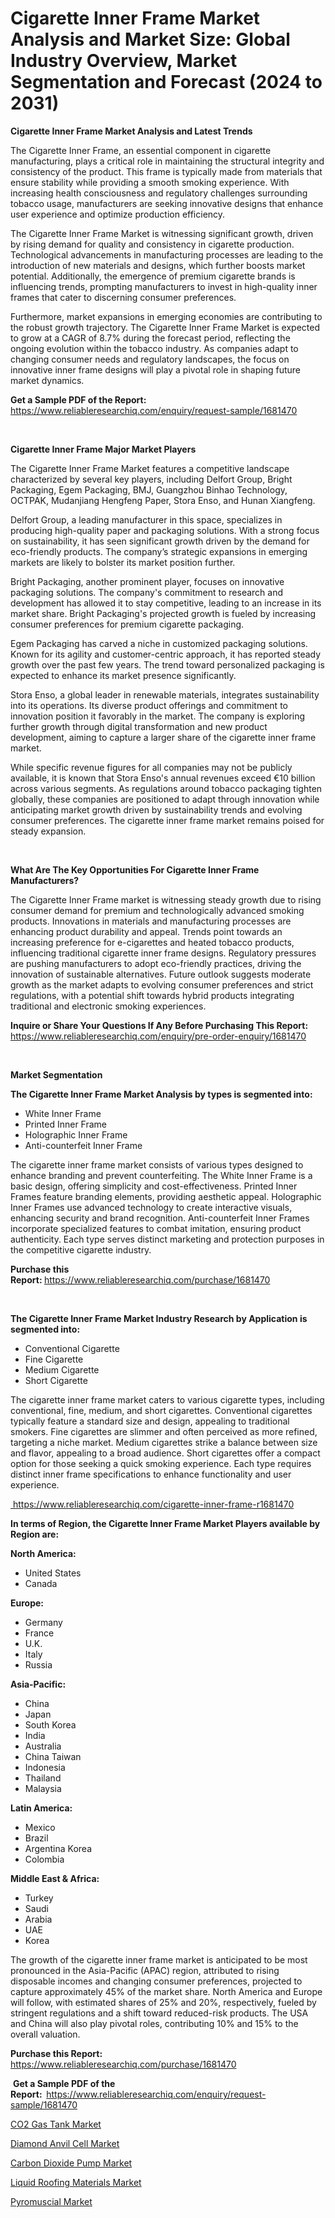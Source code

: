 <p><h1>Cigarette Inner Frame Market Analysis and Market Size: Global Industry Overview, Market Segmentation and Forecast (2024 to 2031)</h1></p><p><strong>Cigarette Inner Frame Market Analysis and Latest Trends</strong></p>
<p><p>The Cigarette Inner Frame, an essential component in cigarette manufacturing, plays a critical role in maintaining the structural integrity and consistency of the product. This frame is typically made from materials that ensure stability while providing a smooth smoking experience. With increasing health consciousness and regulatory challenges surrounding tobacco usage, manufacturers are seeking innovative designs that enhance user experience and optimize production efficiency.</p><p>The Cigarette Inner Frame Market is witnessing significant growth, driven by rising demand for quality and consistency in cigarette production. Technological advancements in manufacturing processes are leading to the introduction of new materials and designs, which further boosts market potential. Additionally, the emergence of premium cigarette brands is influencing trends, prompting manufacturers to invest in high-quality inner frames that cater to discerning consumer preferences.</p><p>Furthermore, market expansions in emerging economies are contributing to the robust growth trajectory. The Cigarette Inner Frame Market is expected to grow at a CAGR of 8.7% during the forecast period, reflecting the ongoing evolution within the tobacco industry. As companies adapt to changing consumer needs and regulatory landscapes, the focus on innovative inner frame designs will play a pivotal role in shaping future market dynamics.</p></p>
<p><strong>Get a Sample PDF of the Report:&nbsp;</strong> <a href="https://www.reliableresearchiq.com/enquiry/request-sample/1681470?utm_campaign=1769&utm_medium=2&utm_source=Github&utm_content=ia&utm_term=18102024&utm_id=cigarette-inner-frame">https://www.reliableresearchiq.com/enquiry/request-sample/1681470</a></p>
<p>&nbsp;</p>
<p><strong>Cigarette Inner Frame Major Market Players</strong></p>
<p><p>The Cigarette Inner Frame Market features a competitive landscape characterized by several key players, including Delfort Group, Bright Packaging, Egem Packaging, BMJ, Guangzhou Binhao Technology, OCTPAK, Mudanjiang Hengfeng Paper, Stora Enso, and Hunan Xiangfeng. </p><p>Delfort Group, a leading manufacturer in this space, specializes in producing high-quality paper and packaging solutions. With a strong focus on sustainability, it has seen significant growth driven by the demand for eco-friendly products. The company’s strategic expansions in emerging markets are likely to bolster its market position further.</p><p>Bright Packaging, another prominent player, focuses on innovative packaging solutions. The company's commitment to research and development has allowed it to stay competitive, leading to an increase in its market share. Bright Packaging's projected growth is fueled by increasing consumer preferences for premium cigarette packaging.</p><p>Egem Packaging has carved a niche in customized packaging solutions. Known for its agility and customer-centric approach, it has reported steady growth over the past few years. The trend toward personalized packaging is expected to enhance its market presence significantly.</p><p>Stora Enso, a global leader in renewable materials, integrates sustainability into its operations. Its diverse product offerings and commitment to innovation position it favorably in the market. The company is exploring further growth through digital transformation and new product development, aiming to capture a larger share of the cigarette inner frame market.</p><p>While specific revenue figures for all companies may not be publicly available, it is known that Stora Enso's annual revenues exceed €10 billion across various segments. As regulations around tobacco packaging tighten globally, these companies are positioned to adapt through innovation while anticipating market growth driven by sustainability trends and evolving consumer preferences. The cigarette inner frame market remains poised for steady expansion.</p></p>
<p>&nbsp;</p>
<p><strong>What Are The Key Opportunities For Cigarette Inner Frame Manufacturers?</strong></p>
<p><p>The Cigarette Inner Frame market is witnessing steady growth due to rising consumer demand for premium and technologically advanced smoking products. Innovations in materials and manufacturing processes are enhancing product durability and appeal. Trends point towards an increasing preference for e-cigarettes and heated tobacco products, influencing traditional cigarette inner frame designs. Regulatory pressures are pushing manufacturers to adopt eco-friendly practices, driving the innovation of sustainable alternatives. Future outlook suggests moderate growth as the market adapts to evolving consumer preferences and strict regulations, with a potential shift towards hybrid products integrating traditional and electronic smoking experiences.</p></p>
<p><strong>Inquire or Share Your Questions If Any Before Purchasing This Report:</strong> <a href="https://www.reliableresearchiq.com/enquiry/pre-order-enquiry/1681470?utm_campaign=1769&utm_medium=2&utm_source=Github&utm_content=ia&utm_term=18102024&utm_id=cigarette-inner-frame">https://www.reliableresearchiq.com/enquiry/pre-order-enquiry/1681470</a></p>
<p>&nbsp;</p>
<p><strong>Market Segmentation</strong></p>
<p><strong>The Cigarette Inner Frame Market Analysis by types is segmented into:</strong></p>
<p><ul><li>White Inner Frame</li><li>Printed Inner Frame</li><li>Holographic Inner Frame</li><li>Anti-counterfeit Inner Frame</li></ul></p>
<p><p>The cigarette inner frame market consists of various types designed to enhance branding and prevent counterfeiting. The White Inner Frame is a basic design, offering simplicity and cost-effectiveness. Printed Inner Frames feature branding elements, providing aesthetic appeal. Holographic Inner Frames use advanced technology to create interactive visuals, enhancing security and brand recognition. Anti-counterfeit Inner Frames incorporate specialized features to combat imitation, ensuring product authenticity. Each type serves distinct marketing and protection purposes in the competitive cigarette industry.</p></p>
<p><strong>Purchase this Report:&nbsp;</strong><a href="https://www.reliableresearchiq.com/purchase/1681470?utm_campaign=1769&utm_medium=2&utm_source=Github&utm_content=ia&utm_term=18102024&utm_id=cigarette-inner-frame">https://www.reliableresearchiq.com/purchase/1681470</a></p>
<p>&nbsp;</p>
<p><strong>The Cigarette Inner Frame Market Industry Research by Application is segmented into:</strong></p>
<p><ul><li>Conventional Cigarette</li><li>Fine Cigarette</li><li>Medium Cigarette</li><li>Short Cigarette</li></ul></p>
<p><p>The cigarette inner frame market caters to various cigarette types, including conventional, fine, medium, and short cigarettes. Conventional cigarettes typically feature a standard size and design, appealing to traditional smokers. Fine cigarettes are slimmer and often perceived as more refined, targeting a niche market. Medium cigarettes strike a balance between size and flavor, appealing to a broad audience. Short cigarettes offer a compact option for those seeking a quick smoking experience. Each type requires distinct inner frame specifications to enhance functionality and user experience.</p></p>
<p><a href="https://www.reliableresearchiq.com/cigarette-inner-frame-r1681470?utm_campaign=1769&utm_medium=2&utm_source=Github&utm_content=ia&utm_term=18102024&utm_id=cigarette-inner-frame">&nbsp;https://www.reliableresearchiq.com/cigarette-inner-frame-r1681470</a></p>
<p><strong>In terms of Region, the Cigarette Inner Frame Market Players available by Region are:</strong></p>
<p>
    <p> <strong> North America: </strong>
        <ul>
            <li>United States</li>
            <li>Canada</li>
        </ul>
        </p> 
    <p> <strong> Europe: </strong>
        <ul>
            <li>Germany</li>
            <li>France</li>
            <li>U.K.</li>
            <li>Italy</li>
            <li>Russia</li>
        </ul>
        </p> 
    <p> <strong> Asia-Pacific: </strong>
        <ul>
            <li>China</li>
            <li>Japan</li>
            <li>South Korea</li>
            <li>India</li>
            <li>Australia</li>
            <li>China Taiwan</li>
            <li>Indonesia</li>
            <li>Thailand</li>
            <li>Malaysia</li>
        </ul>
        </p> 
    <p> <strong> Latin America: </strong>
        <ul>
            <li>Mexico</li>
            <li>Brazil</li>
            <li>Argentina Korea</li>
            <li>Colombia</li>
        </ul>
        </p> 
    <p> <strong> Middle East & Africa: </strong>
        <ul>
            <li>Turkey</li>
            <li>Saudi</li>
            <li>Arabia</li>
            <li>UAE</li>
            <li>Korea</li>
        </ul>
    </p>
    </p>
<p><p>The growth of the cigarette inner frame market is anticipated to be most pronounced in the Asia-Pacific (APAC) region, attributed to rising disposable incomes and changing consumer preferences, projected to capture approximately 45% of the market share. North America and Europe will follow, with estimated shares of 25% and 20%, respectively, fueled by stringent regulations and a shift toward reduced-risk products. The USA and China will also play pivotal roles, contributing 10% and 15% to the overall valuation.</p></p>
<p><strong>Purchase this Report: </strong><a href="https://www.reliableresearchiq.com/purchase/1681470?utm_campaign=1769&utm_medium=2&utm_source=Github&utm_content=ia&utm_term=18102024&utm_id=cigarette-inner-frame">https://www.reliableresearchiq.com/purchase/1681470</a></p>
<p>&nbsp;<strong>Get a Sample PDF of the Report:&nbsp;&nbsp;</strong><a href="https://www.reliableresearchiq.com/enquiry/request-sample/1681470?utm_campaign=1769&utm_medium=2&utm_source=Github&utm_content=ia&utm_term=18102024&utm_id=cigarette-inner-frame">https://www.reliableresearchiq.com/enquiry/request-sample/1681470</a></p>
<p><strong></strong></p>
<p><p><a href="https://www.linkedin.com/pulse/co2-gas-tank-market-global-regional-analysis-focus-region-im7sc?utm_campaign=1769&utm_medium=2&utm_source=Github&utm_content=ia&utm_term=18102024&utm_id=cigarette-inner-frame">CO2 Gas Tank Market</a></p><p><a href="https://www.linkedin.com/pulse/global-diamond-anvil-cell-market-analysis-trends-forecasts-jv3vc?utm_campaign=1769&utm_medium=2&utm_source=Github&utm_content=ia&utm_term=18102024&utm_id=cigarette-inner-frame">Diamond Anvil Cell Market</a></p><p><a href="https://www.linkedin.com/pulse/global-carbon-dioxide-pump-market-focus-application-end-use-badxc?utm_campaign=1769&utm_medium=2&utm_source=Github&utm_content=ia&utm_term=18102024&utm_id=cigarette-inner-frame">Carbon Dioxide Pump Market</a></p><p><a href="https://github.com/AngelaWalsh696/Market-Research-Report-List-1/blob/main/liquid-roofing-materials-market.md?utm_campaign=1769&utm_medium=2&utm_source=Github&utm_content=ia&utm_term=18102024&utm_id=cigarette-inner-frame">Liquid Roofing Materials Market</a></p><p><a href="https://www.linkedin.com/pulse/pyromuscial-market-research-report-exploring-size-revenue-analysis-ma1qc?utm_campaign=1769&utm_medium=2&utm_source=Github&utm_content=ia&utm_term=18102024&utm_id=cigarette-inner-frame">Pyromuscial Market</a></p></p>